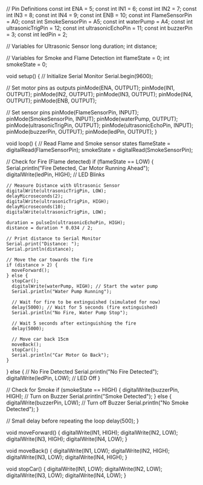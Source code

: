 // Pin Definitions
const int ENA = 5;
const int IN1 = 6;
const int IN2 = 7;
const int IN3 = 8;
const int IN4 = 9;
const int ENB = 10;
const int FlameSensorPin = A0;
const int SmokeSensorPin = A5;
const int waterPump = A4;
const int ultrasonicTrigPin = 12;
const int ultrasonicEchoPin = 11;
const int buzzerPin = 3;
const int ledPin = 2;

// Variables for Ultrasonic Sensor
long duration;
int distance;

// Variables for Smoke and Flame Detection
int flameState = 0;
int smokeState = 0;

void setup() {
  // Initialize Serial Monitor
  Serial.begin(9600);

  // Set motor pins as outputs
  pinMode(ENA, OUTPUT);
  pinMode(IN1, OUTPUT);
  pinMode(IN2, OUTPUT);
  pinMode(IN3, OUTPUT);
  pinMode(IN4, OUTPUT);
  pinMode(ENB, OUTPUT);

  // Set sensor pins
  pinMode(FlameSensorPin, INPUT);
  pinMode(SmokeSensorPin, INPUT);
  pinMode(waterPump, OUTPUT);
  pinMode(ultrasonicTrigPin, OUTPUT);
  pinMode(ultrasonicEchoPin, INPUT);
  pinMode(buzzerPin, OUTPUT);
  pinMode(ledPin, OUTPUT);
}

void loop() {
  // Read Flame and Smoke sensor states
  flameState = digitalRead(FlameSensorPin);
  smokeState = digitalRead(SmokeSensorPin);

  // Check for Fire (Flame detected)
  if (flameState == LOW) {
    Serial.println("Fire Detected, Car Motor Running Ahead");
    digitalWrite(ledPin, HIGH); // LED Blinks

    // Measure Distance with Ultrasonic Sensor
    digitalWrite(ultrasonicTrigPin, LOW);
    delayMicroseconds(2);
    digitalWrite(ultrasonicTrigPin, HIGH);
    delayMicroseconds(10);
    digitalWrite(ultrasonicTrigPin, LOW);

    duration = pulseIn(ultrasonicEchoPin, HIGH);
    distance = duration * 0.034 / 2;

    // Print distance to Serial Monitor
    Serial.print("Distance: ");
    Serial.println(distance);

    // Move the car towards the fire
    if (distance > 2) {
      moveForward();
    } else {
      stopCar();
      digitalWrite(waterPump, HIGH); // Start the water pump
      Serial.println("Water Pump Running");

      // Wait for fire to be extinguished (simulated for now)
      delay(5000); // Wait for 5 seconds (fire extinguished)
      Serial.println("No Fire, Water Pump Stop");

      // Wait 5 seconds after extinguishing the fire
      delay(5000);
      
      // Move car back 15cm
      moveBack();
      stopCar();
      Serial.println("Car Motor Go Back");
    }

  } else {
    // No Fire Detected
    Serial.println("No Fire Detected");
    digitalWrite(ledPin, LOW); // LED Off
  }

  // Check for Smoke
  if (smokeState == HIGH) {
    digitalWrite(buzzerPin, HIGH); // Turn on Buzzer
    Serial.println("Smoke Detected");
  } else {
    digitalWrite(buzzerPin, LOW); // Turn off Buzzer
    Serial.println("No Smoke Detected");
  }

  // Small delay before repeating the loop
  delay(500);
}

void moveForward() {
  digitalWrite(IN1, HIGH);
  digitalWrite(IN2, LOW);
  digitalWrite(IN3, HIGH);
  digitalWrite(IN4, LOW);
}

void moveBack() {
  digitalWrite(IN1, LOW);
  digitalWrite(IN2, HIGH);
  digitalWrite(IN3, LOW);
  digitalWrite(IN4, HIGH);
}

void stopCar() {
  digitalWrite(IN1, LOW);
  digitalWrite(IN2, LOW);
  digitalWrite(IN3, LOW);
  digitalWrite(IN4, LOW);
}
